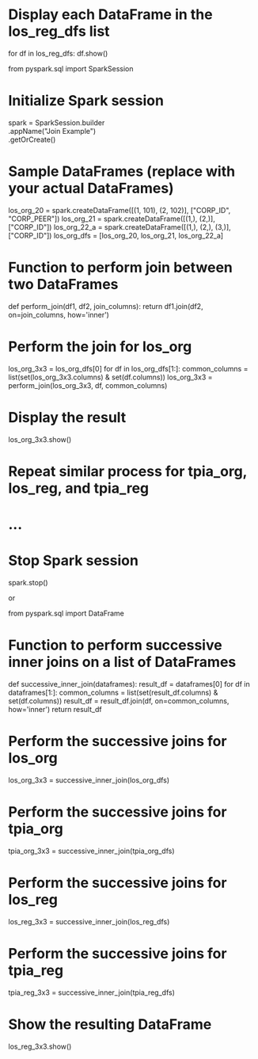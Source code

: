 # Display each DataFrame in the los_reg_dfs list
for df in los_reg_dfs:
    df.show()

from pyspark.sql import SparkSession

# Initialize Spark session
spark = SparkSession.builder \
    .appName("Join Example") \
    .getOrCreate()

# Sample DataFrames (replace with your actual DataFrames)
los_org_20 = spark.createDataFrame([(1, 101), (2, 102)], ["CORP_ID", "CORP_PEER"])
los_org_21 = spark.createDataFrame([(1,), (2,)], ["CORP_ID"])
los_org_22_a = spark.createDataFrame([(1,), (2,), (3,)], ["CORP_ID"])
los_org_dfs = [los_org_20, los_org_21, los_org_22_a]

# Function to perform join between two DataFrames
def perform_join(df1, df2, join_columns):
    return df1.join(df2, on=join_columns, how='inner')

# Perform the join for los_org
los_org_3x3 = los_org_dfs[0]
for df in los_org_dfs[1:]:
    common_columns = list(set(los_org_3x3.columns) & set(df.columns))
    los_org_3x3 = perform_join(los_org_3x3, df, common_columns)

# Display the result
los_org_3x3.show()

# Repeat similar process for tpia_org, los_reg, and tpia_reg
# ...

# Stop Spark session
spark.stop()



or 


from pyspark.sql import DataFrame

# Function to perform successive inner joins on a list of DataFrames
def successive_inner_join(dataframes):
    result_df = dataframes[0]
    for df in dataframes[1:]:
        common_columns = list(set(result_df.columns) & set(df.columns))
        result_df = result_df.join(df, on=common_columns, how='inner')
    return result_df

# Perform the successive joins for los_org
los_org_3x3 = successive_inner_join(los_org_dfs)

# Perform the successive joins for tpia_org
tpia_org_3x3 = successive_inner_join(tpia_org_dfs)

# Perform the successive joins for los_reg
los_reg_3x3 = successive_inner_join(los_reg_dfs)

# Perform the successive joins for tpia_reg
tpia_reg_3x3 = successive_inner_join(tpia_reg_dfs)

# Show the resulting DataFrame
los_reg_3x3.show()


